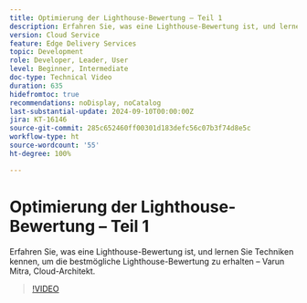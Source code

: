 ```yaml
---
title: Optimierung der Lighthouse-Bewertung – Teil 1
description: Erfahren Sie, was eine Lighthouse-Bewertung ist, und lernen Sie Techniken kennen, um die bestmögliche Lighthouse-Bewertung zu erhalten.
version: Cloud Service
feature: Edge Delivery Services
topic: Development
role: Developer, Leader, User
level: Beginner, Intermediate
doc-type: Technical Video
duration: 635
hidefromtoc: true
recommendations: noDisplay, noCatalog
last-substantial-update: 2024-09-10T00:00:00Z
jira: KT-16146
source-git-commit: 285c652460ff00301d183defc56c07b3f74d8e5c
workflow-type: ht
source-wordcount: '55'
ht-degree: 100%

---
```



# Optimierung der Lighthouse-Bewertung – Teil 1

Erfahren Sie, was eine Lighthouse-Bewertung ist, und lernen Sie Techniken kennen, um die bestmögliche Lighthouse-Bewertung zu erhalten – Varun Mitra, Cloud-Architekt.

>[!VIDEO](https://video.tv.adobe.com/v/3433378/?learn=on)
